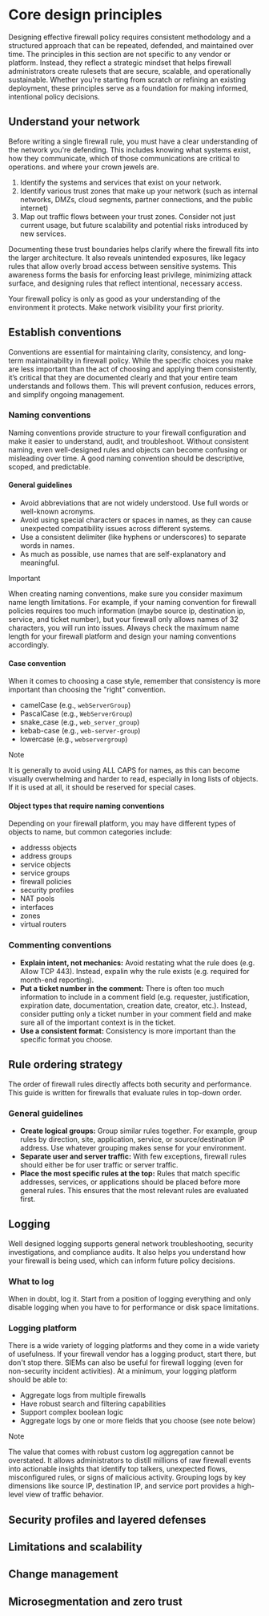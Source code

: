 # Core design principles

Designing effective firewall policy requires consistent methodology and a
structured approach that can be repeated, defended, and maintained over time.
The principles in this section are not specific to any vendor or platform.
Instead, they reflect a strategic mindset that helps firewall administrators
create rulesets that are secure, scalable, and operationally sustainable.
Whether you're starting from scratch or refining an existing deployment, these
principles serve as a foundation for making informed, intentional policy
decisions.

## Understand your network

Before writing a single firewall rule, you must have a clear understanding of
the network you're defending. This includes knowing what systems exist, how they
communicate, which of those communications are critical to operations. and where
your crown jewels are.

1. Identify the systems and services that exist on your network.
2. Identify various trust zones that make up your network (such as internal
   networks, DMZs, cloud segments, partner connections, and the public internet)
3. Map out traffic flows between your trust zones. Consider not just current
   usage, but future scalability and potential risks introduced by new services.

Documenting these trust boundaries helps clarify where the firewall fits into
the larger architecture. It also reveals unintended exposures, like legacy rules
that allow overly broad access between sensitive systems. This awareness forms
the basis for enforcing least privilege, minimizing attack surface, and
designing rules that reflect intentional, necessary access.

Your firewall policy is only as good as your understanding of the environment it
protects. Make network visibility your first priority.

## Establish conventions

Conventions are essential for maintaining clarity, consistency, and long-term
maintainability in firewall policy. While the specific choices you make are less
important than the act of choosing and applying them consistently, it’s critical
that they are documented clearly and that your entire team understands and
follows them. This will prevent confusion, reduces errors, and simplify ongoing
management.

### Naming conventions

Naming conventions provide structure to your firewall configuration and make it
easier to understand, audit, and troubleshoot. Without consistent naming, even
well-designed rules and objects can become confusing or misleading over time. A
good naming convention should be descriptive, scoped, and predictable.

#### General guidelines

- Avoid abbreviations that are not widely understood. Use full words or
  well-known acronyms.
- Avoid using special characters or spaces in names, as they can cause
  unexpected compatibility issues across different systems.
- Use a consistent delimiter (like hyphens or underscores) to separate words in
  names.
- As much as possible, use names that are self-explanatory and meaningful.

> [!IMPORTANT]  
> When creating naming conventions, make sure you consider maximum name length
> limitations. For example, if your naming convention for firewall policies
> requires too much information (maybe source ip, destination ip, service, and
> ticket number), but your firewall only allows names of 32 characters, you will
> run into issues. Always check the maximum name length for your firewall
> platform and design your naming conventions accordingly.

#### Case convention

When it comes to choosing a case style, remember that consistency is more
important than choosing the "right" convention.

- camelCase (e.g., `webServerGroup`)
- PascalCase (e.g., `WebServerGroup`)
- snake_case (e.g., `web_server_group`)
- kebab-case (e.g., `web-server-group`)
- lowercase (e.g., `webservergroup`)

> [!NOTE]  
> It is generally to avoid using ALL CAPS for names, as this can become visually
> overwhelming and harder to read, especially in long lists of objects. If it is
> used at all, it should be reserved for special cases.

#### Object types that require naming conventions

Depending on your firewall platform, you may have different types of objects to
name, but common categories include:

- addresss objects
- address groups
- service objects
- service groups
- firewall policies
- security profiles
- NAT pools
- interfaces
- zones
- virtual routers

### Commenting conventions

- **Explain intent, not mechanics:** Avoid restating what the rule does (e.g.
  Allow TCP 443). Instead, expalin why the rule exists (e.g. required for
  month-end reporting).
- **Put a ticket number in the comment:** There is often too much information to
  include in a comment field (e.g. requester, justification, expiration date,
  documentation, creation date, creator, etc.). Instead, consider putting only a
  ticket number in your comment field and make sure all of the important context
  is in the ticket.
- **Use a consistent format:** Consistency is more important than the specific
  format you choose.

## Rule ordering strategy

The order of firewall rules directly affects both security and performance. This
guide is written for firewalls that evaluate rules in top-down order.

### General guidelines

- **Create logical groups:** Group similar rules together. For example, group
  rules by direction, site, application, service, or source/destination IP
  address. Use whatever grouping makes sense for your environment.
- **Separate user and server traffic:** With few exceptions, firewall rules
  should either be for user traffic or server traffic.
- **Place the most specific rules at the top:** Rules that match specific
  addresses, services, or applications should be placed before more general
  rules. This ensures that the most relevant rules are evaluated first.

## Logging

Well designed logging supports general network troubleshooting, security
investigations, and compliance audits. It also helps you understand how your
firewall is being used, which can inform future policy decisions.

### What to log

When in doubt, log it. Start from a position of logging everything and only
disable logging when you have to for performance or disk space limitations.

### Logging platform

There is a wide variety of logging platforms and they come in a wide variety of
usefulness. If your firewall vendor has a logging product, start there, but
don't stop there. SIEMs can also be useful for firewall logging (even for
non-security incident activities). At a minimum, your logging platform should be
able to:

- Aggregate logs from multiple firewalls
- Have robust search and filtering capabilities
- Support complex boolean logic
- Aggregate logs by one or more fields that you choose (see note below)

> [!NOTE]  
> The value that comes with robust custom log aggregation cannot be overstated.
> It allows administrators to distill millions of raw firewall events into
> actionable insights that identify top talkers, unexpected flows, misconfigured
> rules, or signs of malicious activity. Grouping logs by key dimensions like
> source IP, destination IP, and service port provides a high-level view of
> traffic behavior.

## Security profiles and layered defenses

## Limitations and scalability

## Change management

## Microsegmentation and zero trust
